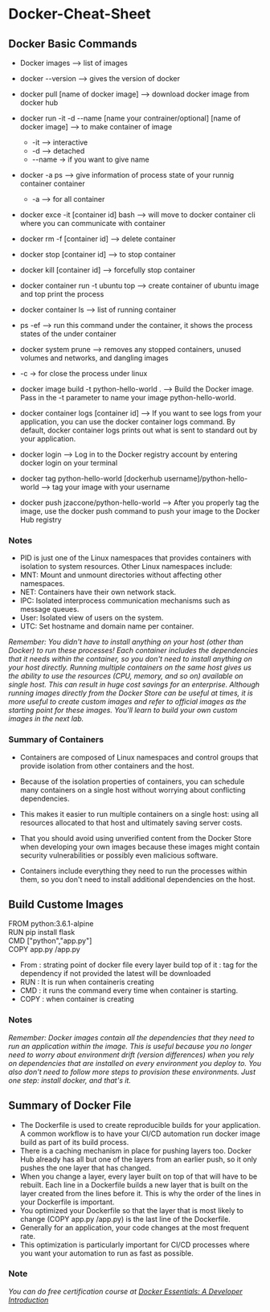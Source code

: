 # Docker-Cheat-Sheet


## Docker Basic Commands

- Docker images --> list of images

- docker --version --> gives the version of docker

- docker pull [name of docker image] --> download docker image from docker hub


- docker run -it -d --name [name your contrainer/optional] [name of docker image] --> to make container of image
    * -it --> interactive
    *  -d --> detached
    *    --name -> if you want to give name


- docker -a ps --> give information of  process state of your runnig container container
   * -a --> for all container

- docker exce -it [container id] bash --> will move to docker container cli where you can communicate  with container 

- docker rm -f [container id] --> delete container

- docker stop [container id] --> to stop container

- docker kill [container id] --> forcefully stop container

- docker container run -t ubuntu top --> create container of ubuntu image and top print the process

- docker container ls  --> list of running container

- ps -ef --> run  this command under the container, it shows the process states of the under container

- docker system prune --> removes any stopped containers, unused volumes and networks, and dangling images

- <ctrl>-c -> for close the process under linux

- docker image build -t python-hello-world .  --> Build the Docker image. Pass in the -t parameter to name your image python-hello-world.

- docker container logs [container id] --> If you want to see logs from your application, you can use the docker container logs command. By default, docker container logs prints out what is sent to standard out by your application.

- docker login --> Log in to the Docker registry account by entering docker login on your terminal

- docker tag python-hello-world [dockerhub username]/python-hello-world --> tag your image with your username

- docker push jzaccone/python-hello-world --> After you properly tag the image, use the docker push command to push your image to the Docker Hub registry
 
 
### Notes 
- PID is just one of the Linux namespaces that provides containers with isolation to system resources. Other Linux namespaces include:
- MNT: Mount and unmount directories without affecting other namespaces.
- NET: Containers have their own network stack.
- IPC: Isolated interprocess communication mechanisms such as message queues.
- User: Isolated view of users on the system.
- UTC: Set hostname and domain name per container.



*Remember: You didn't have to install anything on your host (other than Docker) to run these processes! Each container includes the dependencies that it needs within the container, so you don't need to install anything on your host directly.
Running multiple containers on the same host gives us the ability to use the resources (CPU, memory, and so on) available on single host. This can result in huge cost savings for an enterprise. Although running images directly from the Docker Store can be useful at times, it is more useful to create custom images and refer to official images as the starting point for these images. You'll learn to build your own custom images in the next lab.*


### Summary of Containers

- Containers are composed of Linux namespaces and control groups that provide isolation from other containers and the host.

- Because of the isolation properties of containers, you can schedule many containers on a single host without worrying about conflicting dependencies. 
- This makes it easier to run multiple containers on a single host: using all resources allocated to that host and ultimately saving server costs.

- That you should avoid using unverified content from the Docker Store when developing your own images because these images might contain security vulnerabilities
or possibly even malicious software.

- Containers include everything they need to run the processes within them, so you don't need to install additional dependencies on the host.

## Build Custome Images
 
FROM python:3.6.1-alpine <br/>
RUN pip install flask <br/>
CMD ["python","app.py"] <br/>
COPY app.py /app.py <br/>

- From : strating point of docker file every layer build top of it : tag for the dependency if not provided the latest will be downloaded
- RUN :  It is run when containeris creating
- CMD : it runs the command  every time when container is starting.
- COPY : when container is creating












### Notes
*Remember: Docker images contain all the dependencies that they need to run an application within the image. 
This is useful because you no longer need to worry about environment drift (version differences) 
when you rely on dependencies that are installed on every environment you deploy to. 
You also don't need to follow more steps to provision these environments. Just one step: install docker, and that's it.*



## Summary of Docker File 
- The Dockerfile is used to create reproducible builds for your application. A common workflow is to have your CI/CD automation run docker image build as part of its build process.
- There is a caching mechanism in place for pushing layers too. Docker Hub already has all but one of the layers from an earlier push, so it only pushes the one layer that has changed.
- When you change a layer, every layer built on top of that will have to be rebuilt. Each line in a Dockerfile builds a new layer that is built on the layer created from the lines before it. This is why the order of the lines in your Dockerfile is important. 
- You optimized your Dockerfile so that the layer that is most likely to change (COPY app.py /app.py) is the last line of the Dockerfile. 
- Generally for an application, your code changes at the most frequent rate. 
- This optimization is particularly important for CI/CD processes where you want your automation to run as fast as possible.



 ### Note
 *You can do free certification course at <a href="https://cognitiveclass.ai/courses/docker-essentials">Docker Essentials: A Developer Introduction </a>*

 
 
